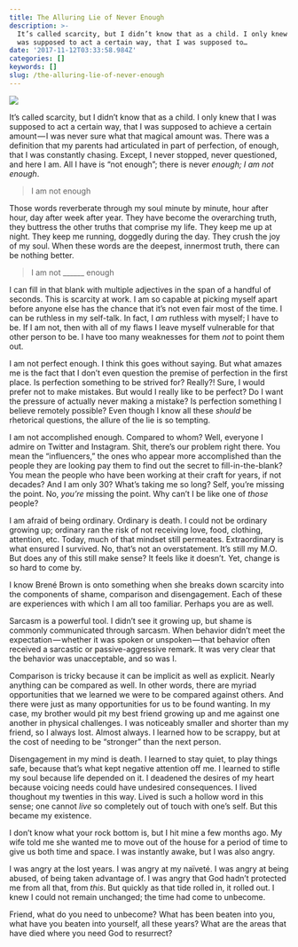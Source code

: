 ```yaml
---
title: The Alluring Lie of Never Enough
description: >-
  It’s called scarcity, but I didn’t know that as a child. I only knew that I
  was supposed to act a certain way, that I was supposed to…
date: '2017-11-12T03:33:58.984Z'
categories: []
keywords: []
slug: /the-alluring-lie-of-never-enough
---
```


![](https://cdn-images-1.medium.com/max/1200/1*6fjqxslyrzFdJSzxyxjfRQ.jpeg)

It’s called scarcity, but I didn’t know that as a child. I only knew that I was supposed to act a certain way, that I was supposed to achieve a certain amount — I was never sure what that magical amount was. There was a definition that my parents had articulated in part of perfection, of enough, that I was constantly chasing. Except, I never stopped, never questioned, and here I am. All I have is “not enough”; there is never _enough; I am not enough_.

> I am not enough

Those words reverberate through my soul minute by minute, hour after hour, day after week after year. They have become the overarching truth, they buttress the other truths that comprise my life. They keep me up at night. They keep me running, doggedly during the day. They crush the joy of my soul. When these words are the deepest, innermost truth, there can be nothing better.

> I am not \_\_\_\_\_\_ enough

I can fill in that blank with multiple adjectives in the span of a handful of seconds. This is scarcity at work. I am so capable at picking myself apart before anyone else has the chance that it’s not even fair most of the time. I can be ruthless in my self-talk. In fact, I _am_ ruthless with myself; I have to be. If I am not, then with all of my flaws I leave myself vulnerable for that other person to be. I have too many weaknesses for them _not_ to point them out.

I am not perfect enough. I think this goes without saying. But what amazes me is the fact that I don’t even question the premise of perfection in the first place. Is perfection something to be strived for? Really?! Sure, I would prefer not to make mistakes. But would I really like to be perfect? Do I want the pressure of actually never making a mistake? Is perfection something I believe remotely possible? Even though I know all these _should_ be rhetorical questions, the allure of the lie is so tempting.

I am not accomplished enough. Compared to whom? Well, everyone I admire on Twitter and Instagram. Shit, there’s our problem right there. You mean the “influencers,” the ones who appear more accomplished than the people they are looking pay them to find out the secret to fill-in-the-blank? You mean the people who have been working at their craft for years, if not decades? And I am only 30? What’s taking me so long? Self, you’re missing the point. No, _you’re_ missing the point. Why can’t I be like one of _those_ people?

I am afraid of being ordinary. Ordinary is death. I could not be ordinary growing up; ordinary ran the risk of not receiving love, food, clothing, attention, etc. Today, much of that mindset still permeates. Extraordinary is what ensured I survived. No, that’s not an overstatement. It’s still my M.O. But does any of this still make sense? It feels like it doesn’t. Yet, change is so hard to come by.

I know Brené Brown is onto something when she breaks down scarcity into the components of shame, comparison and disengagement. Each of these are experiences with which I am all too familiar. Perhaps you are as well.

Sarcasm is a powerful tool. I didn’t see it growing up, but shame is commonly communicated through sarcasm. When behavior didn’t meet the expectation — whether it was spoken or unspoken — that behavior often received a sarcastic or passive-aggressive remark. It was very clear that the behavior was unacceptable, and so was I.

Comparison is tricky because it can be implicit as well as explicit. Nearly anything can be compared as well. In other words, there are myriad opportunities that we learned we were to be compared against others. And there were just as many opportunities for us to be found wanting. In my case, my brother would pit my best friend growing up and me against one another in physical challenges. I was noticeably smaller and shorter than my friend, so I always lost. Almost always. I learned how to be scrappy, but at the cost of needing to be “stronger” than the next person.

Disengagement in my mind is death. I learned to stay quiet, to play things safe, because that’s what kept negative attention off me. I learned to stifle my soul because life depended on it. I deadened the desires of my heart because voicing needs could have undesired consequences. I lived thoughout my twenties in this way. Lived is such a hollow word in this sense; one cannot _live_ so completely out of touch with one’s self. But this became my existence.

I don’t know what your rock bottom is, but I hit mine a few months ago. My wife told me she wanted me to move out of the house for a period of time to give us both time and space. I was instantly awake, but I was also angry.

I was angry at the lost years. I was angry at my naïveté. I was angry at being abused, of being taken advantage of. I was angry that God hadn’t protected me from all that, from _this_. But quickly as that tide rolled in, it rolled out. I knew I could not remain unchanged; the time had come to unbecome.

Friend, what do you need to unbecome? What has been beaten into you, what have you beaten into yourself, all these years? What are the areas that have died where you need God to resurrect?